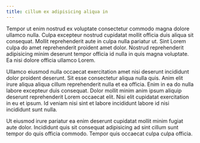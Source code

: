 ```yaml
---
title: cillum ex adipisicing aliqua in
---
```


Tempor ut enim nostrud ex voluptate consectetur commodo magna dolore ullamco nulla. Culpa excepteur nostrud cupidatat mollit officia duis aliqua sit consequat. Mollit reprehenderit aute in culpa nulla pariatur ut. Sint Lorem culpa do amet reprehenderit proident amet dolor. Nostrud reprehenderit adipisicing minim deserunt tempor officia id nulla in quis magna voluptate. Ea nisi dolore officia ullamco Lorem.

Ullamco eiusmod nulla occaecat exercitation amet nisi deserunt incididunt dolor proident deserunt. Sit esse consectetur aliqua nulla quis. Anim elit irure aliqua aliqua cillum reprehenderit nulla et ea officia. Enim in ea do nulla labore excepteur duis consequat. Dolor mollit minim anim ipsum aliquip deserunt reprehenderit Lorem occaecat elit. Nisi elit cupidatat exercitation in eu et ipsum. Id veniam nisi sint et labore incididunt labore id nisi incididunt sunt nulla.

Ut eiusmod irure pariatur ea enim deserunt cupidatat mollit minim fugiat aute dolor. Incididunt quis sit consequat adipisicing ad sint cillum sunt tempor do quis officia commodo. Tempor quis occaecat culpa culpa officia.